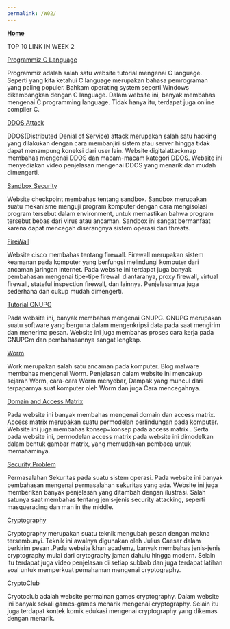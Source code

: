 ```yaml
---
permalink: /W02/
---
```

[**Home**](https://angelindepthios.github.io/os211/)

TOP 10 LINK IN WEEK 2

[Programmiz C Language](https://www.programiz.com/c-programming)

Programmiz adalah salah satu website tutorial mengenai C language. Seperti yang kita ketahui C language merupakan bahasa pemrograman yang paling populer. Bahkam operating system seperti Windows dikembangkan dengan C language. Dalam website ini, banyak membahas mengenai C programming language. Tidak hanya itu, terdapat juga online compiler C.

[DDOS Attack](https://www.digitalattackmap.com/understanding-ddos/)

DDOS(Distributed Denial of Service) attack merupakan salah satu hacking yang dilakukan dengan cara membanjiri sistem atau server hingga tidak dapat menampung koneksi dari user lain. Website digitalattackmap membahas mengenai DDOS dan macam-macam kategori DDOS. Website ini menyediakan video penjelasan mengenai DDOS yang menarik dan mudah dimengerti. 

[Sandbox Security](https://www.checkpoint.com/cyber-hub/threat-prevention/what-is-sandboxing/)

Website checkpoint membahas tentang sandbox. Sandbox merupakan suatu mekanisme menguji program komputer dengan cara mengisolasi program tersebut dalam environment, untuk memastikan bahwa program tersebut bebas dari virus atau ancaman. Sandbox ini sangat bermanfaat karena dapat mencegah diserangnya sistem operasi dari threats. 

[FireWall](https://www.niagahoster.co.id/blog/firewall-adalah/)

Website cisco membahas tentang firewall. Firewall merupakan sistem keamanan pada komputer yang berfungsi melindungi komputer dari ancaman jaringan internet. Pada website ini terdapat juga banyak pembahasan mengenai tipe-tipe firewall diantaranya, proxy firewall, virtual firewall, stateful inspection firewall, dan lainnya. Penjelasannya juga sederhana dan cukup mudah dimengerti.

[Tutorial GNUPG](https://syam.web.id/2019/10/mengenal-gnu-privacy-guard-gpg-dan-fungsinya/)

Pada website ini, banyak membahas mengenai GNUPG. GNUPG merupakan suatu software yang berguna dalam mengenkripsi data pada saat mengirim dan menerima pesan. Website ini juga membahas proses cara kerja pada GNUPGm dan pembahasannya sangat lengkap.

[Worm](https://blog.malwarebytes.com/threats/worm/)

Work merupakan salah satu ancaman pada komputer. Blog malware membahas mengenai Worm. Penjelasan dalam website ini mencakup sejarah Worm, cara-cara Worm menyebar, Dampak yang muncul dari terpaparnya suat komputer oleh Worm dan juga Cara mencegahnya. 

[Domain and Access Matrix ](https://padakuu.com/article/163-access-matrix)

Pada website ini banyak membahas mengenai domain dan access matrix. Access matrix merupakan suatu permodelan perlindungan pada komputer. Website ini juga membahas konsep=konsep pada access matrix . Serta pada website ini, permodelan access matrix pada website ini dimodelkan dalam bentuk gambar matrix, yang memudahkan pembaca untuk memahaminya.

[Security Problem](https://www2.cs.uic.edu/~jbell/CourseNotes/OperatingSystems/15_Security.html)

Permasalahan Sekuritas pada suatu sistem operasi. Pada website ini banyak pembahasan mengenai permasalahan sekuritas yang ada. Website ini juga memberikan banyak penjelasan yang ditambah dengan ilustrasi. Salah satunya saat membahas tentang jenis-jenis security attacking, seperti masquerading dan man in the middle.

[Cryptography](https://www.khanacademy.org/computing/computer-science/cryptography)

Cryptography merupakan suatu teknik mengubah pesan dengan makna tersembunyi. Teknik ini awalnya digunakan oleh Julius Caesar dalam berkirim pesan .Pada website khan  academy, banyak membahas jenis-jenis cryptography mulai dari crytography jaman dahulu hingga modern. Selain itu terdapat juga video penjelasan di setiap subbab dan juga terdapat latihan soal untuk memperkuat pemahaman mengenai cryptography.

[CryptoClub](https://www.cryptoclub.org/#vTeachers)

Cryotoclub adalah website permainan games cryptography. Dalam website ini banyak sekali games-games menarik mengenai cryptography. Selain itu juga terdapat kontek komik edukasi mengenai cryptography yang dikemas dengan menarik.
